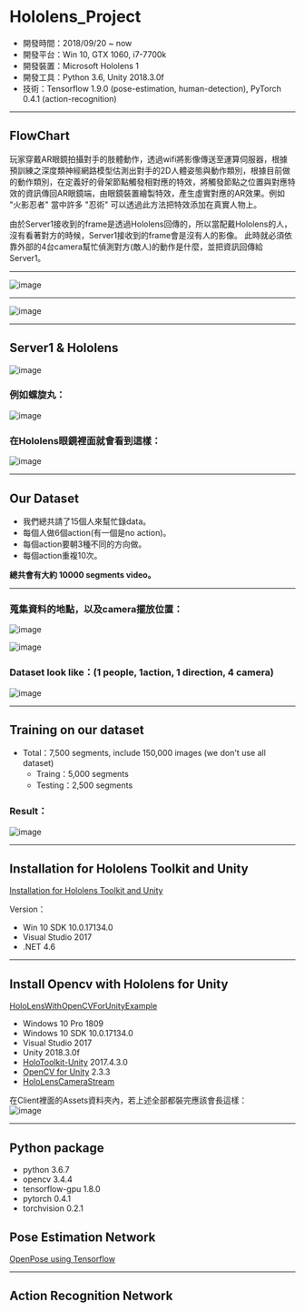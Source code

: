 # Hololens_Project

- 開發時間：2018/09/20 ~ now
- 開發平台：Win 10, GTX 1060, i7-7700k
- 開發裝置：Microsoft Hololens 1
- 開發工具：Python 3.6, Unity 2018.3.0f
- 技術：Tensorflow 1.9.0 (pose-estimation, human-detection), PyTorch 0.4.1 (action-recognition)

***

## FlowChart

玩家穿戴AR眼鏡拍攝對手的肢體動作，透過wifi將影像傳送至運算伺服器，根據預訓練之深度類神經網路模型估測出對手的2D人體姿態與動作類別，根據目前做的動作類別，在定義好的骨架節點觸發相對應的特效，將觸發節點之位置與對應特效的資訊傳回AR眼鏡端，由眼鏡裝置繪製特效，產生虛實對應的AR效果。例如 "火影忍者" 當中許多 "忍術" 可以透過此方法把特效添加在真實人物上。

由於Server1接收到的frame是透過Hololens回傳的，所以當配戴Hololens的人，沒有看著對方的時候，Server1接收到的frame會是沒有人的影像。
此時就必須依靠外部的4台camera幫忙偵測對方(敵人)的動作是什麼，並把資訊回傳給Server1。  

***

![image](https://github.com/chang-chih-yao/Hololens_Project/blob/master/Flow_Chart2.JPG)

***

![image](https://github.com/chang-chih-yao/Hololens_Project/blob/master/Flow_Chart.png)

***

## Server1 & Hololens

![image](https://github.com/chang-chih-yao/Hololens_Project/blob/master/1.png)

### 例如螺旋丸：  
![image](https://github.com/chang-chih-yao/Hololens_Project/blob/master/4.gif)

### 在Hololens眼鏡裡面就會看到這樣：  
![image](https://github.com/chang-chih-yao/Hololens_Project/blob/master/3.JPG)

***

## Our Dataset

* 我們總共請了15個人來幫忙錄data。  
* 每個人做6個action(有一個是no action)。  
* 每個action要朝3種不同的方向做。  
* 每個action重複10次。  

**總共會有大約 10000 segments video。**  

***

### 蒐集資料的地點，以及camera擺放位置：

![image](https://github.com/chang-chih-yao/Hololens_Project/blob/master/Collect_Data1.JPG)

![image](https://github.com/chang-chih-yao/Hololens_Project/blob/master/Camera%20Position.JPG)

### Dataset look like：(1 people, 1action, 1 direction, 4 camera)

![image](https://github.com/chang-chih-yao/Hololens_Project/blob/master/Collect_Data2.JPG)

***

## Training on our dataset

* Total：7,500 segments, include 150,000 images (we don't use all dataset)
  * Traing：5,000 segments
  * Testing：2,500 segments

### Result：

![image](https://github.com/chang-chih-yao/Hololens_Project/blob/master/4cam_2019_0505_6_actions_6_class.JPG)

***

## Installation for Hololens Toolkit and Unity

[Installation for Hololens Toolkit and Unity](https://github.com/Microsoft/MixedRealityToolkit-Unity/blob/2017.4.3.0/GettingStarted.md)

Version：
- Win 10 SDK 10.0.17134.0
- Visual Studio 2017
- .NET 4.6

***

## Install Opencv with Hololens for Unity

[HoloLensWithOpenCVForUnityExample](https://github.com/EnoxSoftware/HoloLensWithOpenCVForUnityExample)

- Windows 10 Pro 1809
- Windows 10 SDK 10.0.17134.0
- Visual Studio 2017
- Unity 2018.3.0f
- [HoloToolkit-Unity](https://github.com/Microsoft/MixedRealityToolkit-Unity/releases) 2017.4.3.0
- [OpenCV for Unity](https://assetstore.unity.com/packages/tools/integration/opencv-for-unity-21088?aid=1011l4ehR&utm_source=aff) 2.3.3
- [HoloLensCameraStream](https://github.com/VulcanTechnologies/HoloLensCameraStream)

在Client裡面的Assets資料夾內，若上述全部都裝完應該會長這樣：  
![image](https://github.com/chang-chih-yao/Hololens_Project/blob/master/2.JPG)

***

## Python package

- python 3.6.7
- opencv 3.4.4
- tensorflow-gpu 1.8.0
- pytorch 0.4.1
- torchvision 0.2.1

## Pose Estimation Network

[OpenPose using Tensorflow](https://github.com/ildoonet/tf-pose-estimation)

***

## Action Recognition Network
